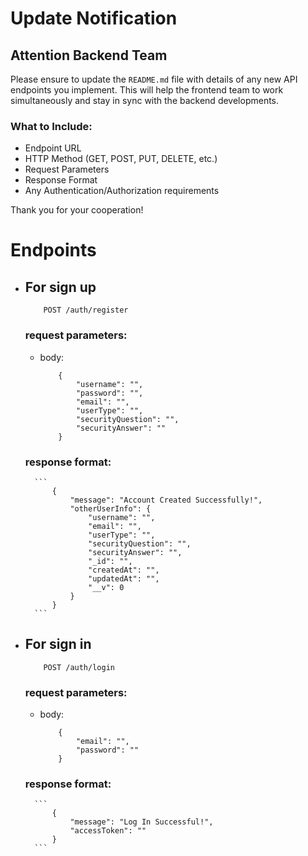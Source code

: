 # Update Notification

## Attention Backend Team

Please ensure to update the `README.md` file with details of any new API endpoints you implement. This will help the frontend team to work simultaneously and stay in sync with the backend developments.

### What to Include:
- Endpoint URL
- HTTP Method (GET, POST, PUT, DELETE, etc.)
- Request Parameters
- Response Format
- Any Authentication/Authorization requirements

Thank you for your cooperation!

# Endpoints
- ## For sign up
    ```
        POST /auth/register
    ```

    ### request parameters: 
     - body:
        ```
            {
                "username": "",
                "password": "",
                "email": "",
                "userType": "",
                "securityQuestion": "",
                "securityAnswer": ""
            } 
        
        ```
    ### response format: 
        ```
            {
                "message": "Account Created Successfully!",
                "otherUserInfo": {
                    "username": "",
                    "email": "",
                    "userType": "",
                    "securityQuestion": "",
                    "securityAnswer": "",
                    "_id": "",
                    "createdAt": "",
                    "updatedAt": "",
                    "__v": 0
                }
            }
        ``` 

- ## For sign in
    ```
        POST /auth/login
    ```

    ### request parameters: 
     - body:
        ```
            {
                "email": "",
                "password": ""
            } 
        
        ```
    ### response format: 
        ```
            {
                "message": "Log In Successful!",
                "accessToken": ""
            }
        ``` 
